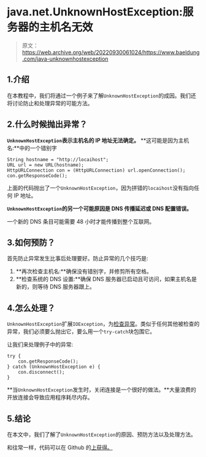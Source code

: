 # java.net.UnknownHostException:服务器的主机名无效

> 原文：<https://web.archive.org/web/20220930061024/https://www.baeldung.com/java-unknownhostexception>

## 1.介绍

在本教程中，我们将通过一个例子来了解`UnknownHostException`的成因。我们还将讨论防止和处理异常的可能方法。

## 2.什么时候抛出异常？

**`UnknownHostException`表示主机名的 IP 地址无法确定。** **这可能是因为主机名:**中的一个错别字

```
String hostname = "http://locaihost";
URL url = new URL(hostname);
HttpURLConnection con = (HttpURLConnection) url.openConnection();
con.getResponseCode();
```

上面的代码抛出了一个`UnknownHostException`，因为拼错的`locaihost`没有指向任何 IP 地址。

**`UnknownHostException`的另一个可能原因是 DNS 传播延迟或 DNS 配置错误。**

一个新的 DNS 条目可能需要 48 小时才能传播到整个互联网。

## 3.如何预防？

首先防止异常发生比事后处理要好。防止异常的几个技巧是:

1.  **再次检查主机名:**确保没有错别字，并修剪所有空格。
2.  **检查系统的 DNS 设置:**确保 DNS 服务器已启动且可访问，如果主机名是新的，则等待 DNS 服务器跟上。

## 4.怎么处理？

`UnknownHostException`扩展`IOException`，为[检查异常](/web/20221206072157/https://www.baeldung.com/java-checked-unchecked-exceptions#checked)。类似于任何其他被检查的异常，我们必须要么抛出它，要么用一个`try-catch`块包围它。

让我们来处理例子中的异常:

```
try {
    con.getResponseCode();
} catch (UnknownHostException e) {
    con.disconnect();
}
```

**当`UnknownHostException`发生时，关闭连接是一个很好的做法。**大量浪费的开放连接会导致应用程序耗尽内存。

## 5.结论

在本文中，我们了解了`UnknownHostException`的原因、预防方法以及处理方法。

和往常一样，代码可以在 Github 的[上获得。](https://web.archive.org/web/20221206072157/https://github.com/eugenp/tutorials/tree/master/core-java-modules/core-java-exceptions-2)